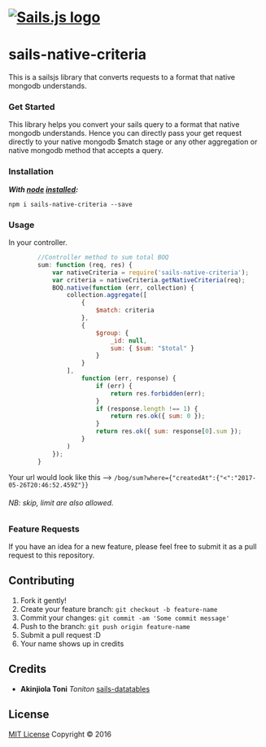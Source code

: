 <h1>
  <a href="http://sailsjs.org"><img alt="Sails.js logo" src="http://balderdashy.github.io/sails/images/logo.png" title="Sails.js"/></a>
</h1>

# sails-native-criteria
This is a sailsjs library that converts requests to a format that native mongodb understands.

### Get Started
This library helps you convert your sails query to a format that native mongodb understands. Hence you can directly pass your get request directly to your native mongodb $match stage or any other aggregation or native mongodb method that accepts a query.

### Installation
***With [node](http://nodejs.org) [installed](http://nodejs.org/en/download):***
```
npm i sails-native-criteria --save
```

### Usage
In your controller.

```Javascript
        //Controller method to sum total BOQ
        sum: function (req, res) {
            var nativeCriteria = require('sails-native-criteria');
            var criteria = nativeCriteria.getNativeCriteria(req);
            BOQ.native(function (err, collection) {
                collection.aggregate([
                    {
                        $match: criteria
                    },
                    {
                        $group: {
                            _id: null,
                            sum: { $sum: "$total" }
                        }
                    }
                ],
                    function (err, response) {
                        if (err) {
                            return res.forbidden(err);
                        }
                        if (response.length !== 1) {
                            return res.ok({ sum: 0 });
                        }
                        return res.ok({ sum: response[0].sum });
                    }
                )
            });
        }
```

Your url would look like this --> `/bog/sum?where={"createdAt":{"<":"2017-05-26T20:46:52.459Z"}}`
###### NB: skip, limit are also allowed.

### Feature Requests
If you have an idea for a new feature, please feel free to submit it as a pull request to this repository.

## Contributing
1. Fork it gently!
2. Create your feature branch: `git checkout -b feature-name`
3. Commit your changes: `git commit -am 'Some commit message'`
4. Push to the branch: `git push origin feature-name`
5. Submit a pull request :D
6. Your name shows up in credits

## Credits
* **Akinjiola Toni** *Toniton* [sails-datatables](https://github.com/toniton/sails-datatables)

## License
[MIT License](LICENSE.md) Copyright © 2016
